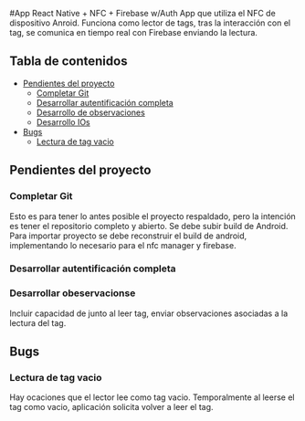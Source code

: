 #App React Native + NFC + Firebase w/Auth
App que utiliza el NFC de dispositivo Anroid.
Funciona como lector de tags, tras la interacción con el tag, se comunica en tiempo real con Firebase enviando la lectura.

## Tabla de contenidos

* [Pendientes del proyecto](#pendientes-del-proyecto)
  * [Completar Git](#completar-git)
  * [Desarrollar autentificación completa](#desarrollar-autentificacion-completo)  
  * [Desarrollo de observaciones](#desarrollo-de-observaciones)    
  * [Desarrollo IOs](#desarrollo-IOs)    
* [Bugs](#bugs)
  * [Lectura de tag vacio](#lectura-de-tag-vacio)

## Pendientes del proyecto

### Completar Git
Esto es para tener lo antes posible el proyecto respaldado, pero la intención es tener el repositorio completo y abierto.
Se debe subir build de Android. 
Para importar proyecto se debe reconstruir el build de android, implementando lo necesario para el nfc manager y firebase.

### Desarrollar autentificación completa

### Desarrollar obeservacionse
Incluir capacidad de junto al leer tag, enviar observaciones asociadas a la lectura del tag.

## Bugs

### Lectura de tag vacio
Hay ocaciones que el lector lee como tag vacio. Temporalmente al leerse el tag como vacio, aplicación solicita volver a leer el tag.

